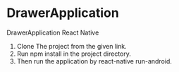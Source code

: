 # DrawerApplication
DrawerApplication React Native

1) Clone The project from the given link.
2) Run npm install in the project directory.
3) Then run the application by react-native run-android.
